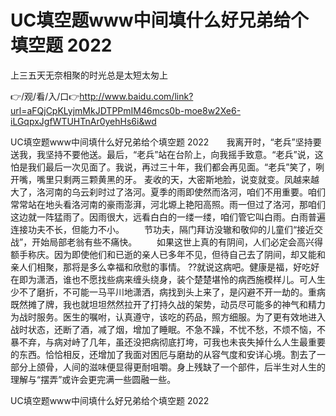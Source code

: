 # UC填空题www中间填什么好兄弟给个填空题 2022
上三五天无奈相聚的时光总是太短太匆上

👉/观/看/入/口👉http://www.baidu.com/link?url=aFQjCpKLyjmMkJDTPPmIM46mcs0b-moe8w2Xe6-iLGqpxJgfWTUHTnAr0yehHs6i&wd

UC填空题www中间填什么好兄弟给个填空题 2022　　我离开时，“老兵”坚持要送我，我坚持不要他送。最后，“老兵”站在台阶上，向我摇手致意。“老兵”说，这怕是我们最后一次见面了。我说，再过三十年，我们都会再见面。“老兵”笑了，咧开嘴，嘴里只剩两三颗黄黑的牙。
麦收的天，大密斯地脸，说变就变。凤越来越大了，洛河南的乌云刹时过了洛河。夏季的雨即使然而洛河，咱们不用重要。咱们常常站在地头看洛河南的豪雨澎湃，河北塬上艳阳高照。雨一但过了洛河，那咱们这边就一阵猛雨了。因雨很大，远看白白的一缕一缕，咱们管它叫白雨。白雨普遍连接功夫不长，但能力不小。
　　节功夫，隔门拜访没辙和敬仰的儿童们“接近交战”，开始局部老翁有些不痛快。
　　如果这世上真的有阴间，人们必定会高兴得额手称庆。因为即使他们和已逝的亲人已多年不见，但待自己去了阴间，却又能和亲人们相聚，那将是多么幸福和欣慰的事情。
??就说这病吧。健康是福，好吃好在即为潇洒，谁也不愿找些病来缠头绕身，装个楚楚堪怜的病西施模样儿。可人生少不了磨折，不可能一马平川地潇洒，病找到头上来了，是闪避不开一劫的。重病既然摊了牌，我也就坦坦然然拉开了打持久战的架势，动员尽可能多的神气和精力为战时服务。医生的嘱咐，认真遵守，该吃的药品，照方细服。为了更有效地进入战时状态，还断了酒，减了烟，增加了睡眠。不急不躁，不忧不愁，不烦不恼，不暴不弃，与病对峙了几年，虽还没把病彻底打垮，可我也未丧失掉什么人生最重要的东西。恰恰相反，还增加了我面对困厄与磨劫的从容气度和安详心境。割去了一部分上颌骨，人间的滋味便显得更耐咀嚼。身上残缺了一个部件，后半生对人生的理解与“摆弄”或许会更完满一些圆融一些。

UC填空题www中间填什么好兄弟给个填空题 2022
